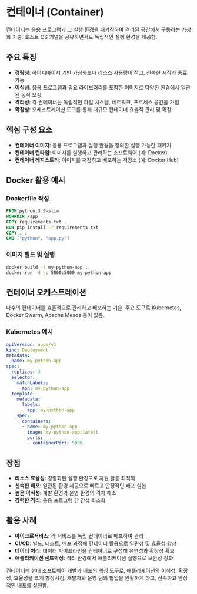 # 컨테이너 (Container)

컨테이너는 응용 프로그램과 그 실행 환경을 패키징하여 격리된 공간에서 구동하는 가상화 기술. 호스트 OS 커널을 공유하면서도 독립적인 실행 환경을 제공함.

## 주요 특징

- **경량성**: 하이퍼바이저 기반 가상화보다 리소스 사용량이 적고, 신속한 시작과 종료 가능
- **이식성**: 응용 프로그램과 필요 라이브러리를 포함한 이미지로 다양한 환경에서 일관된 동작 보장
- **격리성**: 각 컨테이너는 독립적인 파일 시스템, 네트워크, 프로세스 공간을 가짐
- **확장성**: 오케스트레이션 도구를 통해 대규모 컨테이너 효율적 관리 및 확장

## 핵심 구성 요소

- **컨테이너 이미지**: 응용 프로그램과 실행 환경을 정의한 실행 가능한 패키지
- **컨테이너 런타임**: 이미지를 실행하고 관리하는 소프트웨어 (예: Docker)
- **컨테이너 레지스트리**: 이미지를 저장하고 배포하는 저장소 (예: Docker Hub)

## Docker 활용 예시

### Dockerfile 작성

```dockerfile
FROM python:3.9-slim
WORKDIR /app
COPY requirements.txt .
RUN pip install -r requirements.txt
COPY . .
CMD ["python", "app.py"]
```

### 이미지 빌드 및 실행

```sh
docker build -t my-python-app .
docker run -d -p 5000:5000 my-python-app
```

## 컨테이너 오케스트레이션

다수의 컨테이너를 효율적으로 관리하고 배포하는 기술. 주요 도구로 Kubernetes, Docker Swarm, Apache Mesos 등이 있음.

### Kubernetes 예시

```yaml
apiVersion: apps/v1
kind: Deployment
metadata:
  name: my-python-app
spec:
  replicas: 3
  selector:
    matchLabels:
      app: my-python-app
  template:
    metadata:
      labels:
        app: my-python-app
    spec:
      containers:
      - name: my-python-app
        image: my-python-app:latest
        ports:
        - containerPort: 5000
```

## 장점

- **리소스 효율성**: 경량화된 실행 환경으로 자원 활용 최적화
- **신속한 배포**: 일관된 환경 제공으로 빠르고 안정적인 배포 실현
- **높은 이식성**: 개발 환경과 운영 환경의 격차 해소
- **강력한 격리**: 응용 프로그램 간 간섭 최소화

## 활용 사례

- **마이크로서비스**: 각 서비스를 독립 컨테이너로 배포하여 관리
- **CI/CD**: 빌드, 테스트, 배포 과정에 컨테이너 활용으로 일관성 및 효율성 향상
- **데이터 처리**: 데이터 파이프라인을 컨테이너로 구성해 유연성과 확장성 확보
- **애플리케이션 샌드박싱**: 격리 환경에서 애플리케이션 실행으로 보안성 강화

컨테이너는 현대 소프트웨어 개발과 배포의 핵심 도구로, 애플리케이션의 이식성, 확장성, 효율성을 크게 향상시킴. 개발자와 운영 팀의 협업을 원활하게 하고, 신속하고 안정적인 배포를 실현함.
